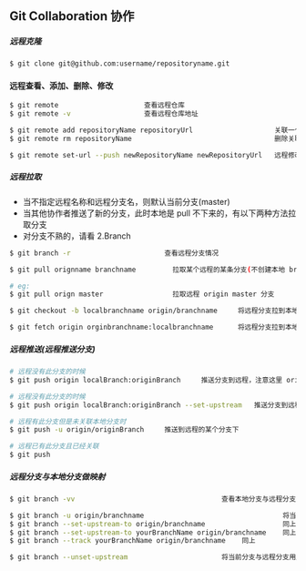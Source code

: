 ## Git Collaboration 协作

##### 远程克隆
```bash
$ git clone git@github.com:username/repositoryname.git
```

#### 远程查看、添加、删除、修改
```bash
$ git remote                     查看远程仓库
$ git remote -v                  查看远程仓库地址

$ git remote add repositoryName repositoryUrl                    关联一个远程库，一般将repositoryName 取为 origin
$ git remote rm repositoryName                                   删除关联

$ git remote set-url --push newRepositoryName newRepositoryUrl   远程修改
```

##### 远程拉取
* 当不指定远程名称和远程分支名，则默认当前分支(master)
* 当其他协作者推送了新的分支，此时本地是 pull 不下来的，有以下两种方法拉取分支
* 对分支不熟的，请看 2.Branch

```bash
$ git branch -r                       查看远程分支情况

$ git pull orignname branchname         拉取某个远程的某条分支(不创建本地 branch)

# eg:
$ git pull orign master                 拉取远程 origin master 分支

$ git checkout -b localbranchname origin/branchname     将远程分支拉到本地分支（新建）并切换工作区为此本地分支

$ git fetch origin orginbranchname:localbranchname      将远程分支拉到本地分支（新建），但不切换工作区
```


##### 远程推送(远程推送分支)
```bash
# 远程没有此分支的时候
$ git push origin localBranch:originBranch     推送分支到远程，注意这里 originBranch 可自由命名（最好与本地一致）

# 远程没有此分支的时候
$ git push origin localBranch:originBranch --set-upstream   推送分支到远程并创建联系，注意这里 originBranch 可自由命名（最好与本地一致）

# 远程有此分支但是未关联本地分支时
$ git push -u origin/originBranch     推送到远程的某个分支下

# 远程已有此分支且已经关联
$ git push
```


##### 远程分支与本地分支做映射

```bash
$ git branch -vv                                    查看本地分支与远程分支的映射关系

$ git branch -u origin/branchname                                  将当前分支与远程分支映射
$ git branch --set-upstream-to origin/branchname                   同上
$ git branch --set-upstream-to yourBranchName origin/branchname    同上
$ git branch --track yourBranchName origin/branchname    同上

$ git branch --unset-upstream                       将当前分支与远程分支用户脱离关系
```






